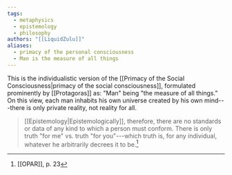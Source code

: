 ```yaml
---
tags:
  - metaphysics
  - epistemology
  - philosophy
authors: "[[LiquidZulu]]"
aliases:
  - primacy of the personal consciousness
  - Man is the measure of all things
---
```


This is the individualistic version of the [[Primacy of the Social Consciousness|primacy of the social consciousness]], formulated prominently by [[Protagoras]] as: "Man" being "the measure of all things." On this view, each man inhabits his own universe created by his own mind---there is only private reality, not reality for all.

> [[Epistemology|Epistemologically]], therefore, there are no standards or data of any kind to which a person must conform. There is only truth "for me" vs. truth "for you"---which truth is, for any individual, whatever he arbitrarily decrees it to be.[^1]

[^1]: [[OPAR]], p. 23